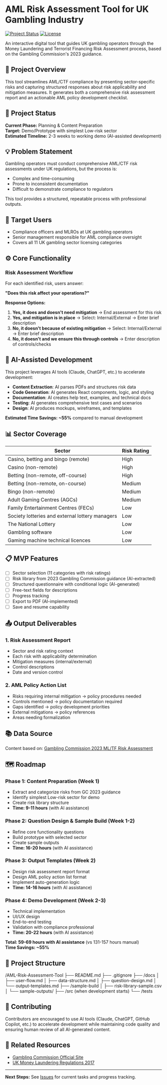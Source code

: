 # AML Risk Assessment Tool for UK Gambling Industry

[![Project Status](https://img.shields.io/badge/status-planning-yellow)]()
[![License](https://img.shields.io/badge/license-MIT-blue)]()

An interactive digital tool that guides UK gambling operators through the Money Laundering and Terrorist Financing Risk Assessment process, based on the Gambling Commission's 2023 guidance.

## 🎯 Project Overview

This tool streamlines AML/CTF compliance by presenting sector-specific risks and capturing structured responses about risk applicability and mitigation measures. It generates both a comprehensive risk assessment report and an actionable AML policy development checklist.

## 🚀 Project Status

**Current Phase:** Planning & Content Preparation  
**Target:** Demo/Prototype with simplest Low-risk sector  
**Estimated Timeline:** 2-3 weeks to working demo (AI-assisted development)

## 💡 Problem Statement

Gambling operators must conduct comprehensive AML/CTF risk assessments under UK regulations, but the process is:
- Complex and time-consuming
- Prone to inconsistent documentation
- Difficult to demonstrate compliance to regulators

This tool provides a structured, repeatable process with professional outputs.

## 👥 Target Users

- Compliance officers and MLROs at UK gambling operators
- Senior management responsible for AML compliance oversight
- Covers all 11 UK gambling sector licensing categories

## ⚙️ Core Functionality

### Risk Assessment Workflow

For each identified risk, users answer:

**"Does this risk affect your operations?"**

**Response Options:**
1. **Yes, it does and doesn't need mitigation** → End assessment for this risk
2. **Yes, and mitigation is in place** → Select: Internal/External → Enter brief description
3. **No, it doesn't because of existing mitigation** → Select: Internal/External → Enter brief description
4. **No, it doesn't and we ensure this through controls** → Enter description of controls/checks

## 🤖 AI-Assisted Development

This project leverages AI tools (Claude, ChatGPT, etc.) to accelerate development:

- **Content Extraction**: AI parses PDFs and structures risk data
- **Code Generation**: AI generates React components, logic, and styling
- **Documentation**: AI creates help text, examples, and technical docs
- **Testing**: AI generates comprehensive test cases and scenarios
- **Design**: AI produces mockups, wireframes, and templates

**Estimated Time Savings: ~55%** compared to manual development

## 📊 Sector Coverage

| Sector | Risk Rating |
|--------|-------------|
| Casino, betting and bingo (remote) | High |
| Casino (non-remote) | High |
| Betting (non-remote, off-course) | High |
| Betting (non-remote, on-course) | Medium |
| Bingo (non-remote) | Medium |
| Adult Gaming Centres (AGCs) | Medium |
| Family Entertainment Centres (FECs) | Low |
| Society lotteries and external lottery managers | Low |
| The National Lottery | Low |
| Gambling software | Low |
| Gaming machine technical licences | Low |

## 📋 MVP Features

- [ ] Sector selection (11 categories with risk ratings)
- [ ] Risk library from 2023 Gambling Commission guidance (AI-extracted)
- [ ] Structured questionnaire with conditional logic (AI-generated)
- [ ] Free-text fields for descriptions
- [ ] Progress tracking
- [ ] Export to PDF (AI-implemented)
- [ ] Save and resume capability

## 📤 Output Deliverables

### 1. Risk Assessment Report
- Sector and risk rating context
- Each risk with applicability determination
- Mitigation measures (internal/external)
- Control descriptions
- Date and version control

### 2. AML Policy Action List
- Risks requiring internal mitigation → policy procedures needed
- Controls mentioned → policy documentation required
- Gaps identified → policy development priorities
- External mitigations → policy references
- Areas needing formalization

## 📚 Data Source

Content based on: [Gambling Commission 2023 ML/TF Risk Assessment](https://www.gamblingcommission.gov.uk/print/the-2023-money-laundering-and-terrorist-financing-risks-within-the-british)

## 🗺️ Roadmap

### Phase 1: Content Preparation (Week 1)
- Extract and categorize risks from GC 2023 guidance
- Identify simplest Low-risk sector for demo
- Create risk library structure
- **Time: 9-11 hours** (with AI assistance)

### Phase 2: Question Design & Sample Build (Week 1-2)
- Refine core functionality questions
- Build prototype with selected sector
- Create sample outputs
- **Time: 16-20 hours** (with AI assistance)

### Phase 3: Output Templates (Week 2)
- Design risk assessment report format
- Design AML policy action list format
- Implement auto-generation logic
- **Time: 14-16 hours** (with AI assistance)

### Phase 4: Demo Development (Week 2-3)
- Technical implementation
- UI/UX design
- End-to-end testing
- Validation with compliance professional
- **Time: 20-22 hours** (with AI assistance)

**Total: 59-69 hours with AI assistance** (vs 131-157 hours manual)  
**Time Savings: ~55%**

## 📂 Project Structure
/AML-Risk-Assessment-Tool
├── README.md
├── .gitignore
├── /docs
│   ├── user-flow.md
│   ├── data-structure.md
│   ├── question-design.md
│   └── output-templates.md
├── /sample-build
│   ├── risk-library-sample.csv
│   └── sample-outputs/
├── /src (when development starts)
└── /tests

## 🤝 Contributing

Contributors are encouraged to use AI tools (Claude, ChatGPT, GitHub Copilot, etc.) to accelerate development while maintaining code quality and ensuring human review of all AI-generated content.

## 🔗 Related Resources

- [Gambling Commission Official Site](https://www.gamblingcommission.gov.uk/)
- [UK Money Laundering Regulations 2017](https://www.legislation.gov.uk/uksi/2017/692/contents)

---

**Next Steps:** See [Issues](../../issues) for current tasks and progress tracking.

